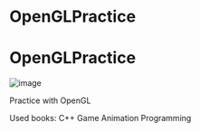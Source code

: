 # OpenGLPractice

# OpenGLPractice
![image](https://github.com/Kr1eg3/OpenGLPractice/assets/50653532/aa56f1c3-7c27-4f46-9c26-93693739d2dc)

Practice with OpenGL

Used books: C++ Game Animation Programming
